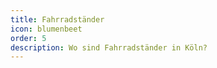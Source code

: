 ```yaml
---
title: Fahrradständer
icon: blumenbeet
order: 5
description: Wo sind Fahrradständer in Köln?
---
```


